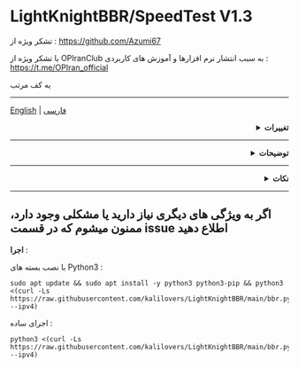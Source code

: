 # LightKnightBBR/SpeedTest V1.3
تشکر ویژه از : 
https://github.com/Azumi67

با تشکر ویژه از OPIranClub به سبب انتشار نرم افزارها و آموزش های کاربردی :
https://t.me/OPIran_official

یه کف مرتب

----------------------------------------------------------------
[English](/README.md)   |   [فارسی](/README.per.md)

<div align="right">
  <details>
    <summary><strong>تغییرات</strong></summary>
    
**V 1.1 :**
- بهینه سازی شده
- چک کردن سازگاری سیستم‌عامل و کرنل
- ایجاد تغییراتی برای توزیع های مدرن و متد جایگزین برای سیستم‌های قدیمی‌تر در پایتون
- بررسی و نصب بسته‌های مورد نیاز 
- فعال‌سازی ECN (Explicit Congestion Notification)  
- الگوریتم صف‌بندی (fq یا fq_codel) برای اینترفیس شبکه و qdisk در سیستم عامل و کارت شبکه هایی که پشتیبانی نمیکنند یا به دلایلی مثل قدیمی بودن کارت شبکه و... به طور کامل تنظیم نمیشوند با بررسی خودکار توسط اسکریپت تنظیم خواهد شد = **بهینه سازی بیشتر**
- همچنین پیام‌های بازخورد بهبود یافته‌اند تا کاربران بهتر از وضعیت اجرای مراحل مطلع شوند.

**V 1.2 :**
- الگوریتم Cake به عنوان الگوریتم پیشرفته Qos در کنار BBR به صورت ترکیبی اضافه شد.
**از Cake به عنوان الگوریتم Qos حرفه ای در ‌لایه صف‌بندی (Qdisc) استفاده خواهد شد و صف‌بندی ترافیک را به بهترین شکل ممکن مدیریت می‌کند و باعث می‌شود تا نوسانات جیتر و تأخیر به حداقل برسد
و از  BBR در لایه کنترل تراکم به عنوان Tcp Congestion Control استفاده خواهد شد و  بهینه‌ترین سرعت ارسال داده را بدون ایجاد ازدحام در ترافیک TCP فراهم می‌کند .**
-  در هر دو حالت نصب از فایل اصلی بکاپ گرفته میشود.
-  بهبود هایی در گزینه بازیابی تنظیمات .
- بهبود هایی در اعمال ecn 
- بهبود هایی در اعمال الگوریتم 
- الگوریتم Qos - qdisk در اینترفیس مختلف مانند زمانی که اینترفیس آیپی 6 جدا باشد نیز اعمال خواهد شد .
- بهبود هایی در نصب بسته ها 
- بهبود هایی در اجرای تست سرعت و...

**V 1.3 :**
- بهینه سازی در کانفیگ الگوریتم ها .
- الگوریتم ها فقط در اینترفیس های اصلی اعمال خواهند شد تا از پردازش بیشتر و بهینه سازی معکوس جلوگیری شود .
- بهینه سازی : رفع مشکل تشخیص و .. در برخی سیستم عامل ها .
- عملکرد گزینه بازیابی بهینه شد . حتما قبل از اعمال تنظیمات جدید بازیابی کرده و سپس ریبوت کنید .
  </details>
</div>

------------------------------------------------------------------------------------------

<div align="right">
  <details>
    <summary><strong>توضیحات</strong></summary>


**پروژه ای برای پیکربندی BBR,CakePlus و اجرای SpeedTest**

**BBR,CakePlus :**
- پیکربندی کامل BBR و CakePlus
- پشتیبان گیری و بازیابی تنظیمات اعمال شده BBR و CakePlus
- در حال حاضر 2 نوع BBR بدون انگولک و Cake ترکیب شده با BBR اضافه شده است.
- روش های دیگر به زودی اضافه می شود (با قابلیت تغییر شکل ترافیک)

**speedtest :**


- 2 روش برای تست سرعت به صورت Bench.sh
- تست سرعت بین 2 سرور با Iperf3
- تست سرعت با *Speedtest By ookla* با امکان تعیین سرور

![image](https://github.com/kalilovers/LightKnightBBR/assets/30160766/d14d4917-82d3-4006-9cad-082b6aeaa40b)
  </details>
</div>

-----------------------

<div align="right">
  <details>
    <summary><strong>نکات</strong></summary>
    
- **پیشنهاد من : استفاده از **fq_codel** و حداقل نسخه اوبونتو 20.04 به بالا و دبیان 10 به بالا (چون از bbrv2 استفاده میشه) بخصوص برای vpn ، بازی ، تماس و... است**
- **سیستم عامل های پشتیبانی شده » اوبونتو نسخه 18 به بالا - دبیان 10 به بالا**
- حتما در کاربر root و یا با دستور **sudo** اجرا شود
- برای اعمال تغییرات **reboot** لازم است
  </details>
</div>


------------------------------------------------------------------------------------------
اگر به ویژگی های دیگری نیاز دارید یا مشکلی وجود دارد، ممنون میشوم که در قسمت issue اطلاع دهید
------------

**اجرا** :

با نصب بسته های Python3 :
```
sudo apt update && sudo apt install -y python3 python3-pip && python3 <(curl -Ls https://raw.githubusercontent.com/kalilovers/LightKnightBBR/main/bbr.py --ipv4)
```
اجرای ساده :
```
python3 <(curl -Ls https://raw.githubusercontent.com/kalilovers/LightKnightBBR/main/bbr.py --ipv4)
```
